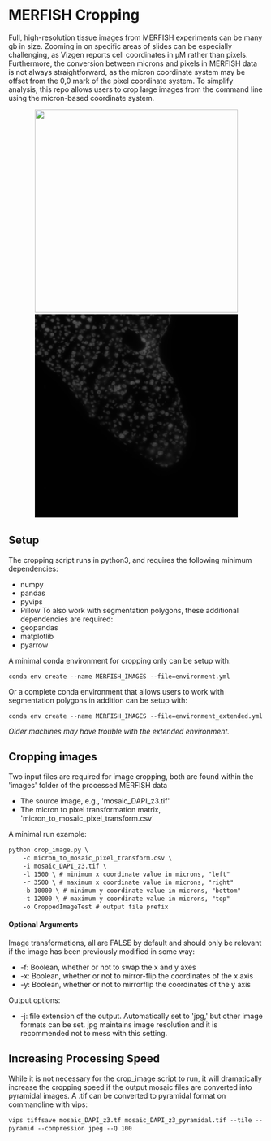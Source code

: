 # MERFISH Cropping
Full, high-resolution tissue images from MERFISH experiments can be many gb in size. Zooming in on specific areas of slides can be especially challenging, as Vizgen reports cell coordinates in µM rather than pixels. Furthermore, the conversion between microns and pixels in MERFISH data is not always straightforward, as the micron coordinate system may be offset from the 0,0 mark of the pixel coordinate system. To simplify analysis, this repo allows users to crop large images from the command line using the micron-based coordinate system.

<p align="center">
  <img src="https://github.com/katlande/MERFISH_Cropping/blob/main/test/Image.jpg" width="400" height="400" />
  <img src="https://github.com/katlande/MERFISH_Cropping/blob/main/test/CroppedImage.jpg" width="400" height="400" />
</p>

## Setup
The cropping script runs in python3, and requires the following minimum dependencies:
* numpy
* pandas
* pyvips
* Pillow
To also work with segmentation polygons, these additional dependencies are required:
* geopandas
* matplotlib
* pyarrow

A minimal conda environment for cropping only can be setup with:
```
conda env create --name MERFISH_IMAGES --file=environment.yml
```
Or a complete conda environment that allows users to work with segmentation polygons in addition can be setup with:
```
conda env create --name MERFISH_IMAGES --file=environment_extended.yml
```
*Older machines may have trouble with the extended environment.*


## Cropping images
Two input files are required for image cropping, both are found within the 'images' folder of the processed MERFISH data
* The source image, e.g., 'mosaic_DAPI_z3.tif'
* The micron to pixel transformation matrix, 'micron_to_mosaic_pixel_transform.csv'

A minimal run example:
```
python crop_image.py \
	-c micron_to_mosaic_pixel_transform.csv \
	-i mosaic_DAPI_z3.tif \
	-l 1500 \ # minimum x coordinate value in microns, "left"
	-r 3500 \ # maximum x coordinate value in microns, "right"
	-b 10000 \ # minimum y coordinate value in microns, "bottom"
	-t 12000 \ # maximum y coordinate value in microns, "top"
	-o CroppedImageTest # output file prefix
```

#### Optional Arguments

Image transformations, all are FALSE by default and should only be relevant if the image has been previously modified in some way:
* -f: Boolean, whether or not to swap the x and y axes
* -x: Boolean, whether or not to mirror-flip the coordinates of the x axis
* -y: Boolean, whether or not to mirrorflip the coordinates of the y axis

Output options:
* -j: file extension of the output. Automatically set to 'jpg,' but other image formats can be set. jpg maintains image resolution and it is recommended not to mess with this setting.


## Increasing Processing Speed
While it is not necessary for the crop_image script to run, it will dramatically increase the cropping speed if the output mosaic files are converted into pyramidal images. A .tif can be converted to pyramidal format on commandline with vips:

```
vips tiffsave mosaic_DAPI_z3.tf mosaic_DAPI_z3_pyramidal.tif --tile --pyramid --compression jpeg --Q 100
```











